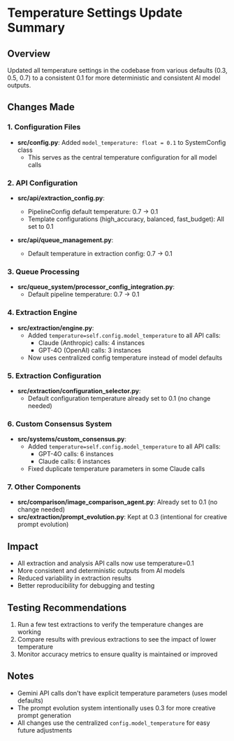 # Temperature Settings Update Summary

## Overview
Updated all temperature settings in the codebase from various defaults (0.3, 0.5, 0.7) to a consistent 0.1 for more deterministic and consistent AI model outputs.

## Changes Made

### 1. **Configuration Files**
- **src/config.py**: Added `model_temperature: float = 0.1` to SystemConfig class
  - This serves as the central temperature configuration for all model calls

### 2. **API Configuration**
- **src/api/extraction_config.py**:
  - PipelineConfig default temperature: 0.7 → 0.1
  - Template configurations (high_accuracy, balanced, fast_budget): All set to 0.1
  
- **src/api/queue_management.py**:
  - Default temperature in extraction config: 0.7 → 0.1

### 3. **Queue Processing**
- **src/queue_system/processor_config_integration.py**:
  - Default pipeline temperature: 0.7 → 0.1

### 4. **Extraction Engine**
- **src/extraction/engine.py**:
  - Added `temperature=self.config.model_temperature` to all API calls:
    - Claude (Anthropic) calls: 4 instances
    - GPT-4O (OpenAI) calls: 3 instances
  - Now uses centralized config temperature instead of model defaults

### 5. **Extraction Configuration**
- **src/extraction/configuration_selector.py**:
  - Default configuration temperature already set to 0.1 (no change needed)

### 6. **Custom Consensus System**
- **src/systems/custom_consensus.py**:
  - Added `temperature=self.config.model_temperature` to all API calls:
    - GPT-4O calls: 6 instances
    - Claude calls: 6 instances
  - Fixed duplicate temperature parameters in some Claude calls

### 7. **Other Components**
- **src/comparison/image_comparison_agent.py**: Already set to 0.1 (no change needed)
- **src/extraction/prompt_evolution.py**: Kept at 0.3 (intentional for creative prompt evolution)

## Impact
- All extraction and analysis API calls now use temperature=0.1
- More consistent and deterministic outputs from AI models
- Reduced variability in extraction results
- Better reproducibility for debugging and testing

## Testing Recommendations
1. Run a few test extractions to verify the temperature changes are working
2. Compare results with previous extractions to see the impact of lower temperature
3. Monitor accuracy metrics to ensure quality is maintained or improved

## Notes
- Gemini API calls don't have explicit temperature parameters (uses model defaults)
- The prompt evolution system intentionally uses 0.3 for more creative prompt generation
- All changes use the centralized `config.model_temperature` for easy future adjustments